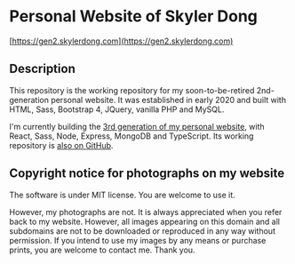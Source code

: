 # Personal Website of Skyler Dong

[https://gen2.skylerdong.com](https://gen2.skylerdong.com)

## Description

This repository is the working repository for my soon-to-be-retired 2nd-generation personal website. It was established in early 2020 and built with HTML, Sass, Bootstrap 4, JQuery, vanilla PHP and MySQL.

I&apos;m currently building the [3rd generation of my personal website](https://skylerdong.com), with React, Sass, Node, Express, MongoDB and TypeScript. Its working repository is [also on GitHub](https://github.com/dongskyler/skylerdong.com-gen3).

## Copyright notice for photographs on my website

The software is under MIT license. You are welcome to use it. 

However, my photographs are not. It is always appreciated when you
refer back to my website. However, all images appearing on this
domain and all subdomains are not to be downloaded or reproduced in
any way without permission. If you intend to use my images by any
means or purchase prints, you are welcome to contact me. Thank you.
